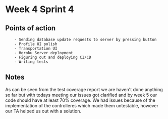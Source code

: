 # Week 4 Sprint 4

## Points of action

        - Sending database update requests to server by pressing button
        - Profile UI polish
        - Transportation UI
        - Heroku Server deployment
        - Figuring out and deploying CI/CD
        - Writing tests
        
## Notes
 
 As can be seen from the test coverage report we are haven't done anything so far but with todays meeting our issues got clarified and by week 5 our code should have at least 70% coverage.
 We had issues because of the implementation of the controlleres which made them untestable, however our TA helped us out with a solution.